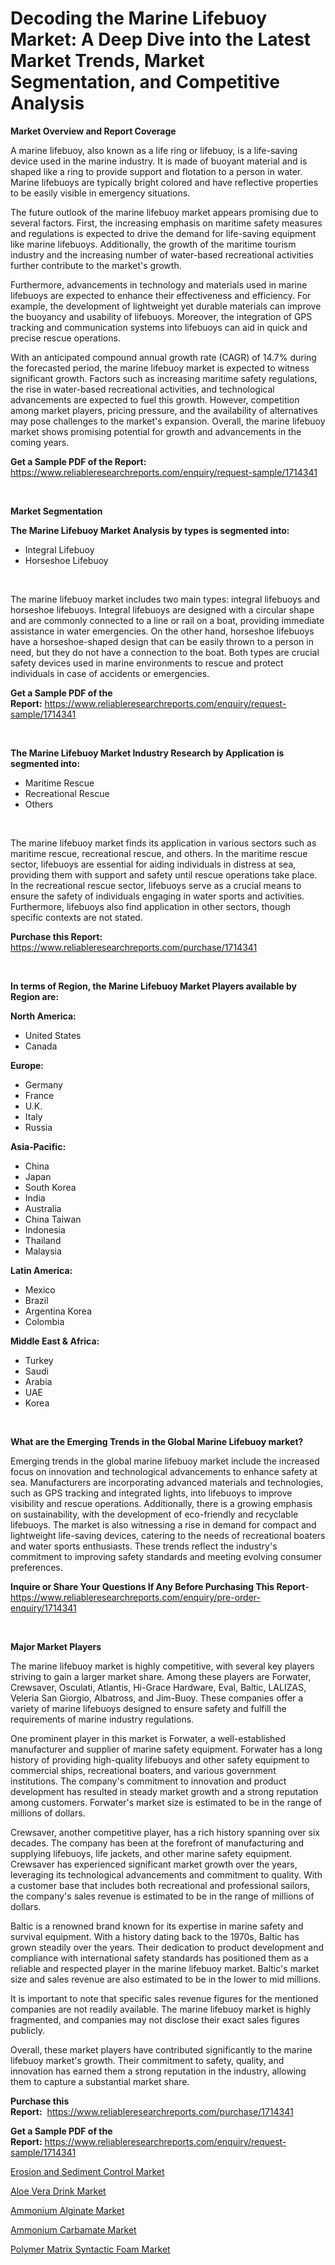 <p><h1>Decoding the Marine Lifebuoy Market: A Deep Dive into the Latest Market Trends, Market Segmentation, and Competitive Analysis</h1></p><p><strong>Market Overview and Report Coverage</strong></p>
<p><p>A marine lifebuoy, also known as a life ring or lifebuoy, is a life-saving device used in the marine industry. It is made of buoyant material and is shaped like a ring to provide support and flotation to a person in water. Marine lifebuoys are typically bright colored and have reflective properties to be easily visible in emergency situations.</p><p>The future outlook of the marine lifebuoy market appears promising due to several factors. First, the increasing emphasis on maritime safety measures and regulations is expected to drive the demand for life-saving equipment like marine lifebuoys. Additionally, the growth of the maritime tourism industry and the increasing number of water-based recreational activities further contribute to the market's growth.</p><p>Furthermore, advancements in technology and materials used in marine lifebuoys are expected to enhance their effectiveness and efficiency. For example, the development of lightweight yet durable materials can improve the buoyancy and usability of lifebuoys. Moreover, the integration of GPS tracking and communication systems into lifebuoys can aid in quick and precise rescue operations.</p><p>With an anticipated compound annual growth rate (CAGR) of 14.7% during the forecasted period, the marine lifebuoy market is expected to witness significant growth. Factors such as increasing maritime safety regulations, the rise in water-based recreational activities, and technological advancements are expected to fuel this growth. However, competition among market players, pricing pressure, and the availability of alternatives may pose challenges to the market's expansion. Overall, the marine lifebuoy market shows promising potential for growth and advancements in the coming years.</p></p>
<p><strong>Get a Sample PDF of the Report:</strong> <a href="https://www.reliableresearchreports.com/enquiry/request-sample/1714341">https://www.reliableresearchreports.com/enquiry/request-sample/1714341</a></p>
<p>&nbsp;</p>
<p><strong>Market Segmentation</strong></p>
<p><strong>The Marine Lifebuoy Market Analysis by types is segmented into:</strong></p>
<p><ul><li>Integral Lifebuoy</li><li>Horseshoe Lifebuoy</li></ul></p>
<p>&nbsp;</p>
<p><p>The marine lifebuoy market includes two main types: integral lifebuoys and horseshoe lifebuoys. Integral lifebuoys are designed with a circular shape and are commonly connected to a line or rail on a boat, providing immediate assistance in water emergencies. On the other hand, horseshoe lifebuoys have a horseshoe-shaped design that can be easily thrown to a person in need, but they do not have a connection to the boat. Both types are crucial safety devices used in marine environments to rescue and protect individuals in case of accidents or emergencies.</p></p>
<p><strong>Get a Sample PDF of the Report:</strong>&nbsp;<a href="https://www.reliableresearchreports.com/enquiry/request-sample/1714341">https://www.reliableresearchreports.com/enquiry/request-sample/1714341</a></p>
<p>&nbsp;</p>
<p><strong>The Marine Lifebuoy Market Industry Research by Application is segmented into:</strong></p>
<p><ul><li>Maritime Rescue</li><li>Recreational Rescue</li><li>Others</li></ul></p>
<p>&nbsp;</p>
<p><p>The marine lifebuoy market finds its application in various sectors such as maritime rescue, recreational rescue, and others. In the maritime rescue sector, lifebuoys are essential for aiding individuals in distress at sea, providing them with support and safety until rescue operations take place. In the recreational rescue sector, lifebuoys serve as a crucial means to ensure the safety of individuals engaging in water sports and activities. Furthermore, lifebuoys also find application in other sectors, though specific contexts are not stated.</p></p>
<p><strong>Purchase this Report:</strong>&nbsp; <a href="https://www.reliableresearchreports.com/purchase/1714341">https://www.reliableresearchreports.com/purchase/1714341</a></p>
<p>&nbsp;</p>
<p><strong>In terms of Region, the Marine Lifebuoy Market Players available by Region are:</strong></p>
<p>
    <p> <strong> North America: </strong>
        <ul>
            <li>United States</li>
            <li>Canada</li>
        </ul>
        </p> 
    <p> <strong> Europe: </strong>
        <ul>
            <li>Germany</li>
            <li>France</li>
            <li>U.K.</li>
            <li>Italy</li>
            <li>Russia</li>
        </ul>
        </p> 
    <p> <strong> Asia-Pacific: </strong>
        <ul>
            <li>China</li>
            <li>Japan</li>
            <li>South Korea</li>
            <li>India</li>
            <li>Australia</li>
            <li>China Taiwan</li>
            <li>Indonesia</li>
            <li>Thailand</li>
            <li>Malaysia</li>
        </ul>
        </p> 
    <p> <strong> Latin America: </strong>
        <ul>
            <li>Mexico</li>
            <li>Brazil</li>
            <li>Argentina Korea</li>
            <li>Colombia</li>
        </ul>
        </p> 
    <p> <strong> Middle East & Africa: </strong>
        <ul>
            <li>Turkey</li>
            <li>Saudi</li>
            <li>Arabia</li>
            <li>UAE</li>
            <li>Korea</li>
        </ul>
    </p>
    </p>
<p>&nbsp;</p>
<p><strong>What are the Emerging Trends in the Global Marine Lifebuoy market?</strong></p>
<p><p>Emerging trends in the global marine lifebuoy market include the increased focus on innovation and technological advancements to enhance safety at sea. Manufacturers are incorporating advanced materials and technologies, such as GPS tracking and integrated lights, into lifebuoys to improve visibility and rescue operations. Additionally, there is a growing emphasis on sustainability, with the development of eco-friendly and recyclable lifebuoys. The market is also witnessing a rise in demand for compact and lightweight life-saving devices, catering to the needs of recreational boaters and water sports enthusiasts. These trends reflect the industry's commitment to improving safety standards and meeting evolving consumer preferences.</p></p>
<p><strong>Inquire or Share Your Questions If Any Before Purchasing This Report</strong>- <a href="https://www.reliableresearchreports.com/enquiry/pre-order-enquiry/1714341">https://www.reliableresearchreports.com/enquiry/pre-order-enquiry/1714341</a></p>
<p>&nbsp;</p>
<p><strong>Major Market Players</strong></p>
<p><p>The marine lifebuoy market is highly competitive, with several key players striving to gain a larger market share. Among these players are Forwater, Crewsaver, Osculati, Atlantis, Hi-Grace Hardware, Eval, Baltic, LALIZAS, Veleria San Giorgio, Albatross, and Jim-Buoy. These companies offer a variety of marine lifebuoys designed to ensure safety and fulfill the requirements of marine industry regulations. </p><p>One prominent player in this market is Forwater, a well-established manufacturer and supplier of marine safety equipment. Forwater has a long history of providing high-quality lifebuoys and other safety equipment to commercial ships, recreational boaters, and various government institutions. The company's commitment to innovation and product development has resulted in steady market growth and a strong reputation among customers. Forwater's market size is estimated to be in the range of millions of dollars.</p><p>Crewsaver, another competitive player, has a rich history spanning over six decades. The company has been at the forefront of manufacturing and supplying lifebuoys, life jackets, and other marine safety equipment. Crewsaver has experienced significant market growth over the years, leveraging its technological advancements and commitment to quality. With a customer base that includes both recreational and professional sailors, the company's sales revenue is estimated to be in the range of millions of dollars.</p><p>Baltic is a renowned brand known for its expertise in marine safety and survival equipment. With a history dating back to the 1970s, Baltic has grown steadily over the years. Their dedication to product development and compliance with international safety standards has positioned them as a reliable and respected player in the marine lifebuoy market. Baltic's market size and sales revenue are also estimated to be in the lower to mid millions.</p><p>It is important to note that specific sales revenue figures for the mentioned companies are not readily available. The marine lifebuoy market is highly fragmented, and companies may not disclose their exact sales figures publicly.</p><p>Overall, these market players have contributed significantly to the marine lifebuoy market's growth. Their commitment to safety, quality, and innovation has earned them a strong reputation in the industry, allowing them to capture a substantial market share.</p></p>
<p><strong>Purchase this Report:</strong>&nbsp;&nbsp;<a href="https://www.reliableresearchreports.com/purchase/1714341">https://www.reliableresearchreports.com/purchase/1714341</a></p>
<p></p>
<p><strong>Get a Sample PDF of the Report:</strong>&nbsp;<a href="https://www.reliableresearchreports.com/enquiry/request-sample/1714341">https://www.reliableresearchreports.com/enquiry/request-sample/1714341</a></p>
<p><p><a href="https://medium.com/@magaliortiz1955/erosion-and-sediment-control-market-focuses-on-market-share-size-and-projected-forecast-till-2030-41cb0a8b0916">Erosion and Sediment Control Market</a></p><p><a href="https://github.com/gaydyna/Market-Research-Report-List-1/blob/main/aloe-vera-drink-market.md">Aloe Vera Drink Market</a></p><p><a href="https://www.linkedin.com/pulse/ammonium-alginate-market-size-growth-forecast-from-2023-2030-1i1bc/">Ammonium Alginate Market</a></p><p><a href="https://www.linkedin.com/pulse/ammonium-carbamate-market-challenges-opportunities-growth-wjrjc/">Ammonium Carbamate Market</a></p><p><a href="https://medium.com/@lilliandach2023/polymer-matrix-syntactic-foam-market-trends-and-market-analysis-forecasted-for-period-2023-2030-7a9a1ac640f8">Polymer Matrix Syntactic Foam Market</a></p></p>